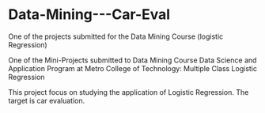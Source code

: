 # Data-Mining---Car-Eval
One of the projects submitted for the Data Mining Course (logistic Regression)

One of the Mini-Projects submitted to Data Mining Course Data Science and Application Program at Metro College of Technology: Multiple Class Logistic Regression

This project focus on studying the application of Logistic Regression. The target is car evaluation.
